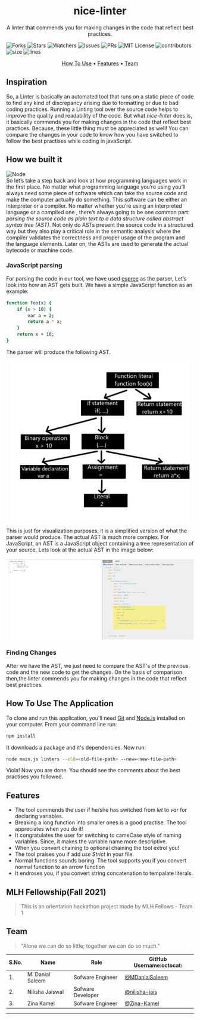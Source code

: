 <div align="center">
<h1>nice-linter</h1> 
 
A linter that commends you for making changes in the code that reflect best practices.
 </div>
 
![Forks](https://img.shields.io/github/forks/MDanialSaleem/nice-linter?style=social) ![Stars](https://img.shields.io/github/stars/MDanialSaleem/nice-linter?style=social) ![Watchers](https://img.shields.io/github/watchers/MDanialSaleem/nice-linter?style=social) ![Issues](https://img.shields.io/github/issues/MDanialSaleem/nice-linter) ![PRs](https://img.shields.io/github/issues-pr-raw/MDanialSaleem/nice-linter) ![MIT License](https://img.shields.io/github/license/MDanialSaleem/nice-linter)  ![contributors](https://img.shields.io/github/contributors-anon/MDanialSaleem/nice-linter) ![size](https://img.shields.io/github/languages/code-size/MDanialSaleem/nice-linter) ![lines](https://img.shields.io/tokei/lines/github/MDanialSaleem/nice-linter)


 <p align="center">
  <a href="#how-to-use-the-application">How To Use</a> •
  <a href="#features">Features</a> •
  <a href="#team">Team</a>
</p>

## Inspiration
So, a Linter is basically an automated tool that runs on a static piece of code to find any kind of discrepancy arising due to formatting or due to bad coding practices. Running a Linting tool over the source code helps to improve the quality and readability of the code. But what *nice-linter* does is, it basically commends you for making changes in the code that reflect best practices. Because, these little thing must be appreciated as well! You can compare the changes in your code to know how you have switched to follow the best practises while coding in javaScript.

## How we built it
![Node](https://img.shields.io/badge/Node.js-43853D?style=for-the-badge&logo=node.js&logoColor=white)
<br>
So let’s take a step back and look at how programming languages work in the first place. No matter what programming language you’re using you’ll always need some piece of software which can take the source code and make the computer actually do something. This software can be either an interpreter or a compiler. No matter whether you’re using an interpreted language or a compiled one , there’s always going to be one common part: *parsing the source code as plain text to a data structure called abstract syntax tree (AST)*. Not only do ASTs present the source code in a structured way but they also play a critical role in the semantic analysis where the compiler validates the correctness and proper usage of the program and the language elements. Later on, the ASTs are used to generate the actual bytecode or machine code.

### JavaScript parsing
For parsing the code in our tool, we have used [espree](https://github.com/eslint/espree0) as the parser,
Let’s look into how an AST gets built. We have a simple JavaScript function as an example:

```bash
function foo(x) {
    if (x > 10) {
        var a = 2;
        return a * x;
    }
    return x + 10;
}
```
The parser will produce the following AST.
<br><br>
<img src="images/img1.png">
<br><br>
This is just for visualization purposes, it is a simplified version of what the parser would produce. The actual AST is much more complex. For JavaScript, an AST is a JavaScript object containing a tree representation of your source. Lets look at the actual AST in the image below:
<br><br>
<img src="images/img2.png">
<br>
### Finding Changes
After we have the AST, we just need to compare the AST's of the previous code and the new code to get the changes. On the basis of comparison then,the linter commends you for making changes in the code that reflect best practices.

## How To Use The Application
To clone and run this application, you'll need [Git](https://git-scm.com) and [Node.js](https://nodejs.org/en/) installed on your computer. From your command line run:
```bash
npm install
```
It downloads a package and it's dependencies. Now run:

```bash
node main.js linters --old=<old-file-path> --new=<new-file-path> 
```

Viola! Now you are done. You should see the comments about the best practises you followed.
## Features
- The tool commends the user if he/she has switched from *let* to *var* for declaring variables.
- Breaking a long function into smaller ones is a good practise. The tool appreciates when you do it!
- It congratulates the user for switching to cameCase style of naming variables. Since, it makes the variable name more descriptive.
- When you convert chaining to optional chaining the tool extrol you!
- The tool praises you if add *use Strict* in your file.
- Normal functions sounds boring. The tool supports you if you convert normal function to an arrow function
- It endroses you, if you convert string concatenation to tempalate literals.
 
## MLH Fellowship(Fall 2021)

> This is an orientation hackathon project made by MLH Fellows - Team 1


## Team

> "Alone we can do so little; together we can do so much."

| S.No. | Name               | Role               | GitHub Username:octocat:                             |
| ----- | ------------------ | ------------------ | ---------------------------------------------------- |
| 1.    | M. Danial Saleem | Sofware Engineer  | [@MDanialSaleem](https://github.com/MDanialSaleem)           |
| 2.    | Nilisha Jaiswal      | Sofware Developer | [@nilisha-jais](https://github.com/nilisha-jais) |
| 3.    | Zina Kamel  | Sofware Engineer | [@Zina-Kamel](https://github.com/Zina-Kamel) |


---
